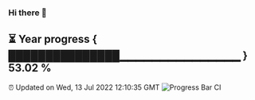 ### Hi there 👋
⏳ Year progress { ███████████████▁▁▁▁▁▁▁▁▁▁▁▁▁▁▁ } 53.02 %
---
⏰ Updated on Wed, 13 Jul 2022 12:10:35 GMT
![Progress Bar CI](https://github.com/Moyi321/Moyi321/workflows/Progress%20Bar%20CI/badge.svg)

